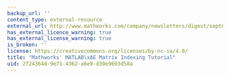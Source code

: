```yaml
---
backup_url: ''
content_type: external-resource
external_url: http://www.mathworks.com/company/newsletters/digest/sept01/matrix.html
has_external_licence_warning: true
has_external_license_warning: true
is_broken: ''
license: https://creativecommons.org/licenses/by-nc-sa/4.0/
title: "Mathworks' MATLAB\xAE Matrix Indexing Tutorial"
uid: 2f24364d-9e71-4362-a6e9-d30e9693d58a
---
```

